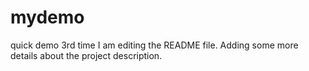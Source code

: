 # mydemo
quick demo 3rd time
I am editing the README file. Adding some more details about the project description.
